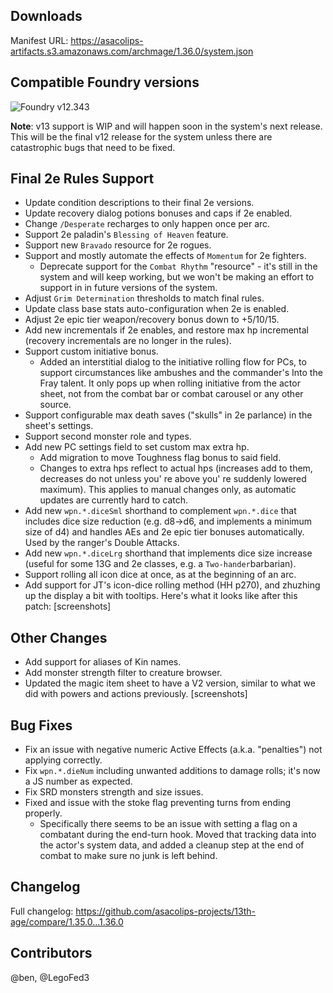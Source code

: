 ## Downloads

Manifest URL: https://asacolips-artifacts.s3.amazonaws.com/archmage/1.36.0/system.json

## Compatible Foundry versions

![Foundry v12.343](https://img.shields.io/badge/Foundry-v12.343-green)

**Note**: v13 support is WIP and will happen soon in the system's next release. This will be the final v12 release for the system unless there are catastrophic bugs that need to be fixed.

## Final 2e Rules Support
- Update condition descriptions to their final 2e versions.
- Update recovery dialog potions bonuses and caps if 2e enabled.
- Change `/Desperate` recharges to only happen once per arc.
- Support 2e paladin's `Blessing of Heaven` feature.
- Support new `Bravado` resource for 2e rogues.
- Support and mostly automate the effects of `Momentum` for 2e fighters.
  - Deprecate support for the `Combat Rhythm` "resource" - it's still in the system and will keep working, but we won't be making an effort to support in in future versions of the system.
- Adjust `Grim Determination` thresholds to match final rules.
- Update class base stats auto-configuration when 2e is enabled.
- Adjust 2e epic tier weapon/recovery bonus down to +5/10/15.
- Add new incrementals if 2e enables, and restore max hp incremental (recovery incrementals are no longer in the rules).
- Support custom initiative bonus.
  - Added an interstitial dialog to the initiative rolling flow for PCs, to support circumstances like ambushes and the commander's Into the Fray talent. It only pops up when rolling initiative from the actor sheet, not from the combat bar or combat carousel or any other source.
- Support configurable max death saves ("skulls" in 2e parlance) in the sheet's settings.
- Support second monster role and types.
- Add new PC settings field to set custom max extra hp.
  - Add migration to move Toughness flag bonus to said field.
  - Changes to extra hps reflect to actual hps (increases add to them, decreases do not unless you' re above you' re suddenly lowered maximum). This applies to manual changes only, as automatic updates are currently hard to catch.
- Add new `wpn.*.diceSml` shorthand to complement `wpn.*.dice` that includes dice size reduction (e.g. d8->d6, and implements a minimum size of d4) and handles AEs and 2e epic tier bonuses automatically. Used by the ranger's Double Attacks.
- Add new `wpn.*.diceLrg` shorthand that implements dice size increase (useful for some 13G and 2e classes, e.g. a `Two-hander`barbarian).
- Support rolling all icon dice at once, as at the beginning of an arc.
- Add support for JT's icon-dice rolling method (HH p270), and zhuzhing up the display a bit with tooltips. Here's what it looks like after this patch:
[screenshots]

## Other Changes
- Add support for aliases of Kin names.
- Add monster strength filter to creature browser.
- Updated the magic item sheet to have a V2 version, similar to what we did with powers and actions previously.
[screenshots]

## Bug Fixes
- Fix an issue with negative numeric Active Effects (a.k.a. "penalties") not applying correctly.
- Fix `wpn.*.dieNum` including unwanted additions to damage rolls; it's now a JS number as expected.
- Fix SRD monsters strength and size issues.
- Fixed and issue with the stoke flag preventing turns from ending properly.
  - Specifically there seems to be an issue with setting a flag on a combatant during the end-turn hook. Moved that tracking data into the actor's system data, and added a cleanup step at the end of combat to make sure no junk is left behind.

## Changelog

Full changelog: https://github.com/asacolips-projects/13th-age/compare/1.35.0...1.36.0

## Contributors

@ben, @LegoFed3
